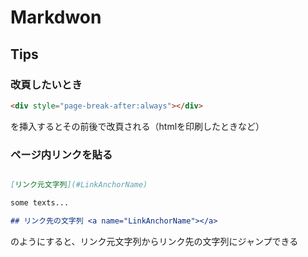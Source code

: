 # Markdwon

## Tips
### 改頁したいとき
```html
<div style="page-break-after:always"></div>
```
を挿入するとその前後で改頁される（htmlを印刷したときなど）

### ページ内リンクを貼る
```markdown

[リンク元文字列](#LinkAnchorName)

some texts...

## リンク先の文字列 <a name="LinkAnchorName"></a>
```
のようにすると、リンク元文字列からリンク先の文字列にジャンプできる
